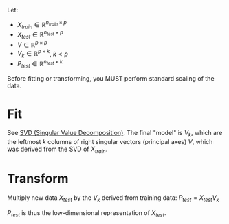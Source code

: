 Let:
- $X_{train}\in \mathbb{R}^{n_{train}\times p}$
- $X_{test}\in \mathbb{R}^{n_{test}\times p}$
- $V\in \mathbb{R}^{p\times p}$
- $V_k\in \mathbb{R}^{p\times k}$, $k<p$
- $P_{test}\in \mathbb{R}^{n_{test}\times k}$

Before fitting or transforming, you MUST perform standard scaling of the data.

# Fit

See [SVD (Singular Value Decomposition)](Fundamental%20Concepts/Linear%20Algebra/SVD%20(Singular%20Value%20Decomposition).md).
The final "model" is $V_k$, which are the leftmost $k$ columns of right singular vectors (principal axes) $V$, which was derived from the SVD of $X_{train}$.

# Transform

Multiply new data $X_{test}$ by the $V_k$ derived from training data:
$P_{test} = X_{test}V_k$

$P_{test}$ is thus the low-dimensional representation of $X_{test}$.

